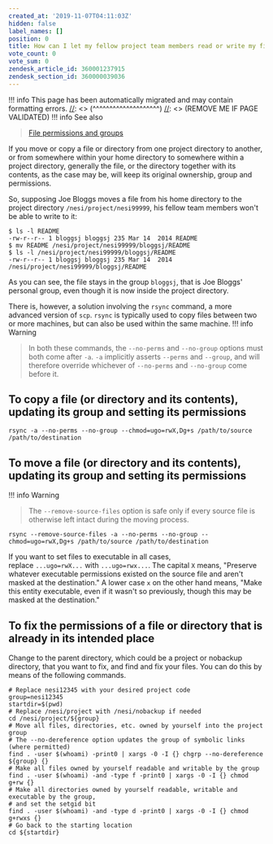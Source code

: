```yaml
---
created_at: '2019-11-07T04:11:03Z'
hidden: false
label_names: []
position: 0
title: How can I let my fellow project team members read or write my files?
vote_count: 0
vote_sum: 0
zendesk_article_id: 360001237915
zendesk_section_id: 360000039036
---
```



[//]: <> (REMOVE ME IF PAGE VALIDATED)
[//]: <> (vvvvvvvvvvvvvvvvvvvv)
!!! info
    This page has been automatically migrated and may contain formatting errors.
[//]: <> (^^^^^^^^^^^^^^^^^^^^)
[//]: <> (REMOVE ME IF PAGE VALIDATED)
!!! info See also
>
> [File permissions and
> groups](https://support.nesi.org.nz/hc/en-gb/articles/360000205435)

If you move or copy a file or directory from one project directory to
another, or from somewhere within your home directory to somewhere
within a project directory, generally the file, or the directory
together with its contents, as the case may be, will keep its original
ownership, group and permissions.

So, supposing Joe Bloggs moves a file from his home directory to the
project directory `/nesi/project/nesi99999`, his fellow team members
won't be able to write to it:

    $ ls -l README
    -rw-r--r-- 1 bloggsj bloggsj 235 Mar 14  2014 README
    $ mv README /nesi/project/nesi99999/bloggsj/README
    $ ls -l /nesi/project/nesi99999/bloggsj/README
    -rw-r--r-- 1 bloggsj bloggsj 235 Mar 14  2014 /nesi/project/nesi99999/bloggsj/README

As you can see, the file stays in the group `bloggsj`, that is Joe
Bloggs' personal group, even though it is now inside the project
directory.

There is, however, a solution involving the `rsync` command, a more
advanced version of `scp`. `rsync` is typically used to copy files
between two or more machines, but can also be used within the same
machine.
!!! info Warning
>
> In both these commands, the `--no-perms` and `--no-group` options must
> both come after `-a`. `-a` implicitly asserts `--perms` and `--group`,
> and will therefore override whichever
> of `--no-perms` and `--no-group` come before it.

## To copy a file (or directory and its contents), updating its group and setting its permissions

    rsync -a --no-perms --no-group --chmod=ugo=rwX,Dg+s /path/to/source /path/to/destination

## To move a file (or directory and its contents), updating its group and setting its permissions
!!! info Warning
>
> The `--remove-source-files` option is safe only if every source file
> is otherwise left intact during the moving process.

    rsync --remove-source-files -a --no-perms --no-group --chmod=ugo=rwX,Dg+s /path/to/source /path/to/destination

If you want to set files to executable in all cases,
replace `...ugo=rwX...` with `...ugo=rwx...`. The capital `X` means,
"Preserve whatever executable permissions existed on the source file and
aren't masked at the destination." A lower case `x` on the other hand
means, "Make this entity executable, even if it wasn't so previously,
though this may be masked at the destination."

## To fix the permissions of a file or directory that is already in its intended place

Change to the parent directory, which could be a project or nobackup
directory, that you want to fix, and find and fix your files. You can do
this by means of the following commands.

    # Replace nesi12345 with your desired project code
    group=nesi12345
    startdir=$(pwd)
    # Replace /nesi/project with /nesi/nobackup if needed
    cd /nesi/project/${group}
    # Move all files, directories, etc. owned by yourself into the project group
    # The --no-dereference option updates the group of symbolic links (where permitted)
    find . -user $(whoami) -print0 | xargs -0 -I {} chgrp --no-dereference ${group} {}
    # Make all files owned by yourself readable and writable by the group
    find . -user $(whoami) -and -type f -print0 | xargs -0 -I {} chmod g+rw {}
    # Make all directories owned by yourself readable, writable and executable by the group,
    # and set the setgid bit
    find . -user $(whoami) -and -type d -print0 | xargs -0 -I {} chmod g+rwxs {}
    # Go back to the starting location
    cd ${startdir}
